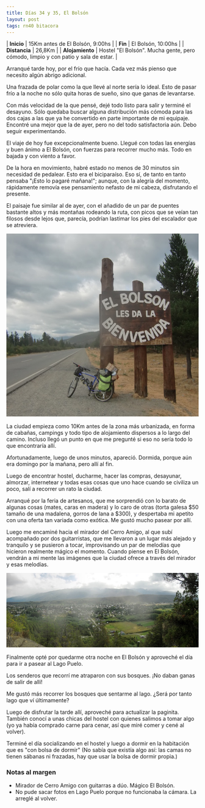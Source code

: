 ```yaml
---
title: Días 34 y 35, El Bolsón
layout: post
tags: rn40 bitacora
---
```


| **Inicio** | 15Km antes de El Bolsón, 9:00hs |
| **Fin**    | El Bolsón, 10:00hs |
| **Distancia** | 26,8Km |
| **Alojamiento** | Hostel "El Bolsón". Mucha gente, pero cómodo, limpio y con patio y sala de estar. |

Arranqué tarde hoy, por el frío que hacía. Cada vez más pienso que necesito algún abrigo adicional.

Una frazada de polar como la que llevé al norte sería lo ideal. Esto de pasar frío a la noche no sólo quita horas de sueño, sino que ganas de levantarse.

Con más velocidad de la que pensé, dejé todo listo para salir y terminé el desayuno. Sólo quedaba buscar alguna distribución más cómoda para las dos cajas a las que ya he convertido en parte importante de mi equipaje. Encontré una mejor que la de ayer, pero no del todo satisfactoria aún. Debo seguir experimentando.

El viaje de hoy fue excepcionalmente bueno. Llegué con todas las energías y buen ánimo a El Bolsón, con fuerzas para recorrer mucho más. Todo en bajada y con viento a favor.

De la hora en movimiento, habré estado no menos de 30 minutos sin necesidad de pedalear. Esto era el biciparaíso. Eso sí, de tanto en tanto pensaba "¡Esto lo pagaré mañana!"; aunque, con la alegría del momento, rápidamente removía ese pensamiento nefasto de mi cabeza, disfrutando el presente.

El paisaje fue similar al de ayer, con el añadido de un par de puentes bastante altos y más montañas rodeando la ruta, con picos que se veían tan filosos desde lejos que, parecía, podrían lastimar los pies del escalador que se atreviera.

[![](/images/2015-02-08-el-bolson_0_thumb.jpg)](/images/2015-02-08-el-bolson_0.jpg)

La ciudad empieza como 10Km antes de la zona más urbanizada, en forma de cabañas, campings y todo tipo de alojamiento dispersos a lo largo del camino. Incluso llegó un punto en que me pregunté si eso no sería todo lo que encontraría allí.

Afortunadamente, luego de unos minutos, apareció. Dormida, porque aún era domingo por la mañana, pero allí al fin.

Luego de encontrar hostel, ducharme, hacer las compras, desayunar, almorzar, internetear y todas esas cosas que uno hace cuando se civiliza un poco, salí a recorrer un rato la ciudad.

Arranqué por la feria de artesanos, que me sorprendió con lo barato de algunas cosas (mates, caras en madera) y lo caro de otras (torta galesa $50 tamaño de una madalena, gorros de lana a $300), y despertaba mi apetito con una oferta tan variada como exótica. Me gustó mucho pasear por allí.

Luego me encaminé hacia el mirador del Cerro Amigo, al que subí acompañado por dos guitarristas, que me llevaron a un lugar más alejado y tranquilo y se pusieron a tocar, improvisando un par de melodías que hicieron realmente mágico el momento. Cuando piense en El Bolsón, vendrán a mi mente las imágenes que la ciudad ofrece a través del mirador y esas melodías.

[![](/images/2015-02-08-el-bolson_1_thumb.jpg)](/images/2015-02-08-el-bolson_1.jpg)

Finalmente opté por quedarme otra noche en El Bolsón y aproveché el día para ir a pasear al Lago Puelo.

Los senderos que recorrí me atraparon con sus bosques. ¡No daban ganas de salir de allí!

Me gustó más recorrer los bosques que sentarme al lago. ¿Será por tanto lago que ví últimamente?

Luego de disfrutar la tarde allí, aproveché para actualizar la paginita. También conocí a unas chicas del hostel con quienes salimos a tomar algo (yo ya había comprado carne para cenar, así que miré comer y cené al volver).

Terminé el día socializando en el hostel y luego a dormir en la habitación que es "con bolsa de dormir" (No sabía que existía algo así: las camas no tienen sábanas ni frazadas, hay que usar la bolsa de dormir propia.)


### Notas al margen
 - Mirador de Cerro Amigo con guitarras a dúo. Mágico El Bolsón.
 - No pude sacar fotos en Lago Puelo porque no funcionaba la cámara. La arreglé al volver.